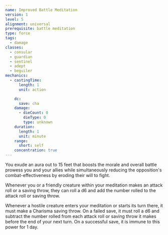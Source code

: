 ```yaml
---
name: Improved Battle Meditation
version: 1
level: 5
alignment: universal
prerequisite: battle meditation
type: force
tags:
  - damage
classes:
  - consular
  - guardian
  - sentinel
  - adept
  - beguiler
mechanics:
  - castingTime:
      length: 1
      unit: action

    dc:
      save: cha
    damage:
      - dieCount: 0
        dieType: 0
        type: unknown
    duration:
      length: 1
      unit: minute
    range:
      short: self
    concentration: true
---
```

You exude an aura out to 15 feet that boosts the morale and overall battle prowess you and your allies while simultaneously reducing the opposition's combat-effectiveness by eroding their will to fight. 

Whenever you or a friendly creature within your meditation makes an attack roll or a saving throw, they can roll a d6 and add the number rolled to the attack roll or saving throw. 

Whenever a hostile creature enters your meditation or starts its turn there, it must make a Charisma saving throw. On a failed save, it must roll a d6 and subtract the number rolled from each attack roll or saving throw it makes before the end of your next turn. On a successful save, it is immune to this power for 1 day.
    